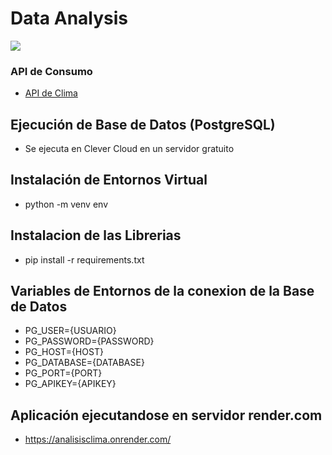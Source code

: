 # Data Analysis

![](https://imgur.com/dqDdxeZ)
### API de Consumo

- [API de Clima](https://api.openweathermap.org "API de Clima OpenWeather")

## Ejecución de Base de Datos (PostgreSQL)
- Se ejecuta en Clever Cloud en un servidor gratuito

## Instalación de Entornos Virtual 
- python -m venv env 

## Instalacion de las Librerias 
- pip install -r requirements.txt


## Variables de Entornos de la conexion de la Base de Datos 
- PG_USER={USUARIO}
- PG_PASSWORD={PASSWORD}
- PG_HOST={HOST}
- PG_DATABASE={DATABASE}
- PG_PORT={PORT}
- PG_APIKEY={APIKEY}

## Aplicación ejecutandose en servidor render.com 
- https://analisisclima.onrender.com/